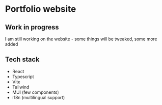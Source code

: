 # Portfolio website

## Work in progress
I am still working on the website - some things will be tweaked, some more added


## Tech stack
- React
- Typescript
- Vite
- Tailwind
- MUI (few components)
- i18n (multilingual support)
